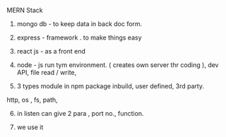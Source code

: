 MERN Stack 

1. mongo db -  to keep data in back doc form. 
2. express - framework . to make things easy
3. react js -  as a front end
4. node - js run tym environment. ( creates own server thr  coding ), dev API, file read / write,  


5. 3 types module in npm package 
inbuild,    user defined,  3rd party. 

http, os , fs,  path,  

6. in listen can give 2 para ,    port no.,    function. 

7. we use it 



